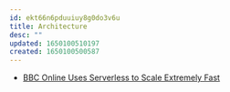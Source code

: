 ```yaml
---
id: ekt66n6pduuiuy8g0do3v6u
title: Architecture
desc: ""
updated: 1650100510197
created: 1650100500587
---
```


- [BBC Online Uses Serverless to Scale Extremely Fast](https://www.infoq.com/news/2021/01/bbc-serverless-scale/)
